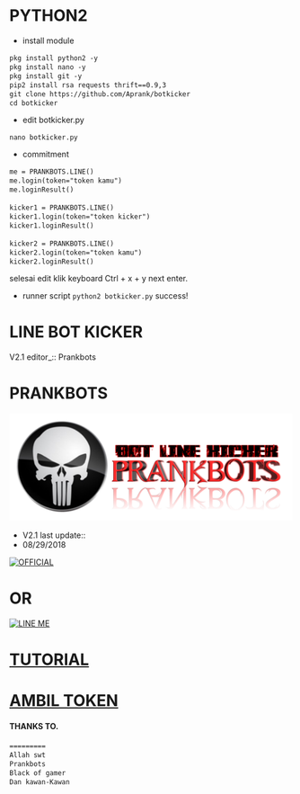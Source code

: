 # PYTHON2
- install module
```
pkg install python2 -y
pkg install nano -y
pkg install git -y
pip2 install rsa requests thrift==0.9,3
git clone https://github.com/Aprank/botkicker
cd botkicker
```
- edit botkicker.py
```
nano botkicker.py
```
- commitment
```
me = PRANKBOTS.LINE()
me.login(token="token kamu")
me.loginResult()

kicker1 = PRANKBOTS.LINE()
kicker1.login(token="token kicker")
kicker1.loginResult()

kicker2 = PRANKBOTS.LINE()
kicker2.login(token="token kamu")
kicker2.loginResult()
```
selesai edit klik keyboard Ctrl + x + y next enter.
- runner script
`
python2 botkicker.py
` success!
# LINE BOT KICKER
V2.1 editor_::
Prankbots
# PRANKBOTS
![Prankbots](prankbots.png)
- V2.1 last update::
- 08/29/2018



<a href="https://line.me/R/ti/p/%40gnh2780p"><img height="36" border="0" alt="OFFICIAL" src="https://scdn.line-apps.com/n/line_add_friends/btn/en.png"></a>
# OR
<a href="https://line.me/R/ti/p/adiputra.95"><img height="36" border="0" alt="LINE ME" src="https://scdn.line-apps.com/n/line_add_friends/btn/en.png"></a>
# [TUTORIAL](https://www.youtube.com/channel/UCycBrqSWEHdk-slnhUmGWiQ)
# [AMBIL TOKEN](https://youtu.be/NwMYG_jn1HM)
#### THANKS TO.
```
=========
Allah swt
Prankbots
Black of gamer
Dan kawan-Kawan
```
